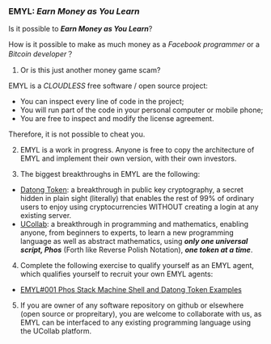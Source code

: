 ### EMYL: _Earn Money as You Learn_

Is it possible to ___Earn Money as You Learn___?

How is it possible to make as much money as a _Facebook programmer_ or a _Bitcoin developer_？

1. Or is this just another money game scam?

EMYL is a _CLOUDLESS_ free software / open source project:

- You can inspect every line of code in the project;
- You will run part of the code in your personal computer or mobile phone;
- You are free to inspect and modify the license agreement.

Therefore, it is not possible to cheat you.

2. EMYL is a work in progress. Anyone is free to copy the 
architecture of EMYL and implement their own version,
with their own investors.
 
3. The biggest breakthroughs in EMYL are the following:
- [Datong Token](https://github.com/udexon/DatongToken): a breakthrough in public key cryptography, a secret hidden in plain sight (literally) that enables the rest of 99% of ordinary users to enjoy using cryptocurrencies WITHOUT creating a login at any existing server.
- [UCollab](https://github.com/udexon/UCollab): a breakthrough in programming and mathematics, enabling anyone, from beginners to experts, to learn a new programming language as well as abstract mathematics, using ___only one universal script, Phos___ (Forth like Reverse Polish Notation), ___one token at a time___. 

4. Complete the following exercise to qualify
yourself as an EMYL agent, which qualifies yourself to
recruit your own EMYL agents:

- [EMYL#001 Phos Stack Machine Shell and Datong Token Examples](https://github.com/udexon/EMYL/blob/master/EMYL_001.md)

5. If you are owner of any software repository on github or elsewhere (open source or propreitary), you are welcome to collaborate with us, as EMYL can be interfaced to any existing programming language using the UCollab platform.
